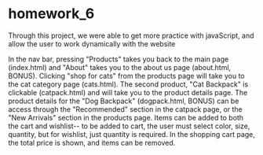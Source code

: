 # homework_6
Through this project, we were able to get more practice with javaScript, and allow the user to work dynamically with the website


In the nav bar, pressing "Products" takes you back to the main page (index.html) and "About" takes you to the about us page (about.html, BONUS). Clicking "shop for cats" from the products page will take you to the cat category page (cats.html). The second product, "Cat Backpack" is clickable (catpack.html) and will take you to the product details page. The product details for the "Dog Backpack" (dogpack.html, BONUS) can be access through the "Recommended" section in the catpack page, or the "New Arrivals" section in the products page. Items can be added to both the cart and wishlist-- to be added to cart, the user must select color, size, quantity, but for wishlist, just quantity is required. In the shopping cart page, the total price is shown, and items can be removed.
